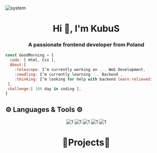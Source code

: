 ![system](https://img.shields.io/badge/KubuS--web-v.9.3.2-blue)

<h1 align="center">Hi 👋, I'm KubuS</h1>
<h3 align="center">A passionate frontend developer from Poland</h3>
 
```javascript
const GoodMorning = {
  code: [ Html, Css ],
  About:[
    :telescope: I’m currently working on ... Web Development,
    :seedling: I’m currently learning ... Backend ,
    :thinking: I’m looking for help with backend learn:relieved:
 ],
 challenge:[ 100 day in coding ],
}
```
## ⚙  Languages & Tools ⚙ 
<p align="center" >
  <img   src = "https://img.shields.io/badge/HTML-239120?style=for-the-badge&logo=html5&logoColor=white "alt ="1"/>
  <img   src = "https://img.shields.io/badge/CSS-239120?&style=for-the-badge&logo=css3&logoColor=white"alt ="1"/>
  <img  src ="https://img.shields.io/badge/Visual_Studio_Code-0078D4?style=for-the-badge&logo=visual%20studio%20code&logoColor=white"alt ="1" />
  <img  src ="https://img.shields.io/badge/Git-F05032?style=for-the-badge&logo=git&logoColor=white" alt ="1"/>
  <img  src ="https://img.shields.io/badge/Spotify-1ED760?&style=for-the-badge&logo=spotify&logoColor=white"alt ="1" />
  


<h1 align ="center"> 💛Projects💛 </h1>
